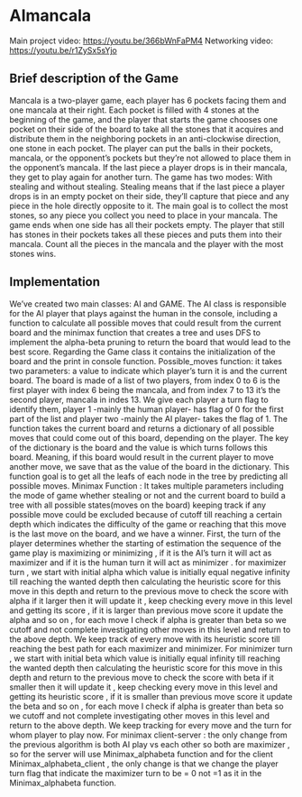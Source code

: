 # AImancala

Main project video: https://youtu.be/366bWnFaPM4
Networking video:  https://youtu.be/r1ZySx5sYjo

<h2>Brief description of the Game</h2>
        	Mancala is a two-player game, each player has 6 pockets facing them and one mancala at their right. Each pocket is filled with 4 stones at the beginning of the game, and the player that starts the game chooses one pocket on their side of the board to take all the stones that it acquires and distribute them in the neighboring pockets in an anti-clockwise direction, one stone in each pocket.
The player can put the balls in their pockets, mancala, or the opponent’s pockets but they’re not allowed to place them in the opponent’s mancala. If the last piece a player drops is in their mancala, they get to play again for another turn. The game has two modes: With stealing and without stealing. Stealing means that if the last piece a player drops is in an empty pocket on their side, they’ll capture that piece and any piece in the hole directly opposite to it.
The main goal is to collect the most stones, so any piece you collect you need to place in your mancala. The game ends when one side has all their pockets empty. The player that still has stones in their pockets takes all these pieces and puts them into their mancala. Count all the pieces in the mancala and the player with the most stones wins.
<h2>Implementation</h2>
        	We’ve created two main classes: AI and GAME. The AI class is responsible for the AI player that plays against the human in the console, including a function to calculate all possible moves that could result from the current board and the minimax function that creates a tree and uses DFS to implement the alpha-beta pruning to return the board that would lead to the best score. Regarding the Game class it contains the initialization of the board and the print in console function. 
Possible_moves function: it takes two parameters: a value to indicate which player’s turn it is and the current board. The board is made of a list of two players, from index 0 to 6 is the first player with index 6 being the mancala, and from index 7 to 13 it’s the second player, mancala in indes 13. We give each player a turn flag to identify them, player 1 -mainly the human player- has flag of 0 for the first part of the list and player two -mainly the AI player- takes the flag of 1. The function takes the current board and returns a dictionary of all possible moves that could come out of this board, depending on the player. The key of the dictionary is the board and the value is which turns follows this board. Meaning, if this board would result in the current player to move another move, we save that as the value of the board in the dictionary. This function goal is to get all the leafs of each node in the tree by predicting all possible moves. 
Minimax Function : It takes multiple parameters including the mode of game whether stealing or not and the current board to build a tree with all possible states(moves on the board) keeping track if any possible move could be excluded because of cutoff till reaching a certain depth which indicates the difficulty of the game or reaching that this move is the last move on the board, and we have a winner.
First, the turn of the player determines whether the starting of estimation the sequence of the game play is maximizing or minimizing , if it is the AI’s turn it will act as maximizer and if it is the human turn it will act as minimizer .  for maximizer turn , we start with initial alpha which value is initially equal negative infinity till reaching the wanted depth then calculating the heuristic score for this move in this depth and return to the previous move to check the score with alpha if it larger then it will update it , keep checking every move in this level and getting its score , if it is larger than previous move score it update the alpha and so on , for each move I check if alpha is greater than beta so we cutoff and not complete investigating other moves in this level and return to the above depth. We keep track of every move with its heuristic score till reaching the best path for each maximizer and minimizer.
 For minimizer turn , we start with initial beta which value is initially equal infinity till reaching the wanted depth then calculating the heuristic score for this move in this depth and return to the previous move to check the score with beta if it smaller then it will update it , keep checking every move in this level and getting its heuristic score , if it is smaller than previous move score it update the beta and so on , for each move I check if alpha is greater than beta so we cutoff and not complete investigating other moves in this level and return to the above depth.   
We keep tracking for every move and the turn for whom player to play now.
For minimax client-server : the only change from the previous algorithm is both AI play vs each other so both are maximizer , so for the server will use Minimax_alphabeta function  and for the client Minimax_alphabeta_client , the only change is that we change the player turn flag that indicate the maximizer turn to be = 0 not  =1 as it in the Minimax_alphabeta function.
